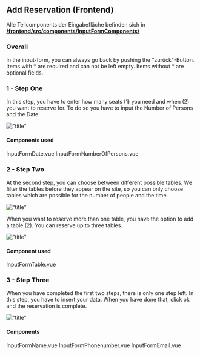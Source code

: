 ## Add Reservation (Frontend)

Alle Teilcomponents der Eingabefläche befinden sich in [ **/frontend/src/components/InputFormComponents/** ](https://github.com/towa-digital/intern-table-reservation/tree/master/frontend/src/components/InputFormComponents)

### Overall

In the input-form, you can always go back by pushing the "zurück"-Button. 
Items with * are required and can not be left empty. Items without * are optional fields.

### 1 - Step One

In this step, you have to enter how many seats (1) you need and when (2) you want to reserve for. To do so you have to input the Number of Persons and the Date.

!["title"](https://github.com/towa-digital/intern-table-reservation/tree/master/frontend/src/components/stepone.png)

#### Components used

InputFormDate.vue
InputFormNumberOfPersons.vue

### 2 - Step Two

At the second step, you can choose between different possible tables. We filter the tables before they appear on the site, so you can only choose tables which are possible for the number of people and the time. 

!["title"](https://github.com/towa-digital/intern-table-reservation/tree/master/frontend/src/components/step2.1.png)

 When you want to reserve more than one table, you have the option to add a table (2). You can reserve up to three tables. 

 !["title"](https://github.com/towa-digital/intern-table-reservation/tree/master/frontend/src/components/step2.2.png)

#### Component used

InputFormTable.vue


### 3 - Step Three

When you have completed the first two steps, there is only one step left. In this step, you have to insert your data. When you have done that, click ok and the reservation is complete.

!["title"](https://github.com/towa-digital/intern-table-reservation/tree/master/frontend/src/components/step3.png)

#### Components

InputFormName.vue
InputFormPhonenumber.vue
InputFormEmail.vue






